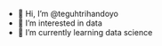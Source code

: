 - 👋 Hi, I’m @teguhtrihandoyo
- 👀 I’m interested in data
- 🌱 I’m currently learning data science

<!---
teguhtrihandoyo/teguhtrihandoyo is a ✨ special ✨ repository because its `README.md` (this file) appears on your GitHub profile.
You can click the Preview link to take a look at your changes.
--->
